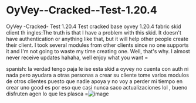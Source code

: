 # OyVey--Cracked--Test-1.20.4
OyVey -Cracked- Test 1.20.4
Test cracked base oyvey 1.20.4 fabric 
skid client th 
ingles:The truth is that I have a problem with this skid. It doesn't have 
authentication or anything like that, but it will help other people create their client. 
I took several modules from other clients since no one supports it and I'm not going to waste 
my time creating one. Well, that's why. I almost never receive updates hahaha, well enjoy what you want =

spanish:
la verdad tengo paja le ise esta skid a oyvey 
no cuenta con auth ni nada pero ayudara a otras personas 
a crear su cliente tome varios modulos de otros clientes puesto 
que nadie apoya y no voy a perder mi tiempo en crear uno good es por eso que 
casi nunca saco actualizaciones lol , bueno disfruten agen lo que les plasca
=![image](https://github.com/XG2025-Akaishin/OyVey--Cracked--Test-1.20.4/assets/147282682/7cc1f870-fa59-4a23-960b-84794c096eea)
